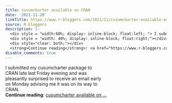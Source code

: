 ```yaml
---
title: cusumcharter available on CRAN
date: '2021-11-20'
linkTitle: https://www.r-bloggers.com/2021/11/cusumcharter-available-on-cran/
source: R-bloggers
description: |-
  <div style = "width:60%; display: inline-block; float:left; "> I submitted my cusumcharter package to CRAN late last Friday evening and was pleasantly surprised to receive an email early on Monday advising me it was on its way to CRAN.</div>
  <div style = "width: 40%; display: inline-block; float:right;"></div>
  <div style="clear: both;"></div>
  <strong>Continue reading</strong>: <a href="https://www.r-bloggers.com/2021/11/cusumcharter-available-on-cran/">cusumcharter available on ...
disable_comments: true
---
```

<div style = "width:60%; display: inline-block; float:left; "> I submitted my cusumcharter package to CRAN late last Friday evening and was pleasantly surprised to receive an email early on Monday advising me it was on its way to CRAN.</div>
<div style = "width: 40%; display: inline-block; float:right;"></div>
<div style="clear: both;"></div>
<strong>Continue reading</strong>: <a href="https://www.r-bloggers.com/2021/11/cusumcharter-available-on-cran/">cusumcharter available on ...